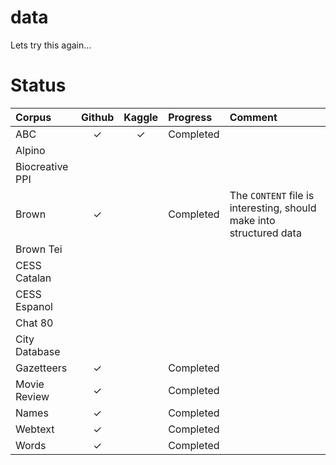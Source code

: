 # data
Lets try this again...


# Status


| Corpus | Github | Kaggle | Progress | Comment |
|:- |:-:|:-:|:-|:-|
| ABC | ✓ | ✓ | Completed | |
| Alpino |  |  | | |
| Biocreative PPI |  |  | | |
| Brown | ✓ | | Completed | The `CONTENT` file is interesting, should make into structured data |
| Brown Tei |  |  | | |
| CESS Catalan |  |  | | |
| CESS Espanol |  |  | | |
| Chat 80 |  |  | | |
| City Database |  |  | | |
| Gazetteers | ✓ | | Completed | |
| Movie Review | ✓ | | Completed | |
| Names | ✓ | | Completed | |
| Webtext | ✓ | | Completed | |
| Words | ✓ | | Completed | |

